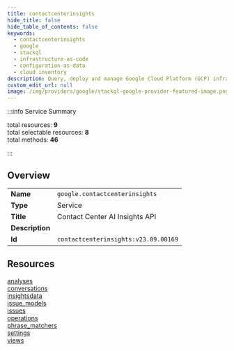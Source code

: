 ```yaml
---
title: contactcenterinsights
hide_title: false
hide_table_of_contents: false
keywords:
  - contactcenterinsights
  - google
  - stackql
  - infrastructure-as-code
  - configuration-as-data
  - cloud inventory
description: Query, deploy and manage Google Cloud Platform (GCP) infrastructure and resources using SQL
custom_edit_url: null
image: /img/providers/google/stackql-google-provider-featured-image.png
---
```


  
    
:::info Service Summary

<div class="row">
<div class="providerDocColumn">
<span>total resources:&nbsp;<b>9</b></span><br />
<span>total selectable resources:&nbsp;<b>8</b></span><br />
<span>total methods:&nbsp;<b>46</b></span><br />
</div>
</div>

:::

## Overview
<table><tbody>
<tr><td><b>Name</b></td><td><code>google.contactcenterinsights</code></td></tr>
<tr><td><b>Type</b></td><td>Service</td></tr>
<tr><td><b>Title</b></td><td>Contact Center AI Insights API</td></tr>
<tr><td><b>Description</b></td><td></td></tr>
<tr><td><b>Id</b></td><td><code>contactcenterinsights:v23.09.00169</code></td></tr>
</tbody></table>

## Resources
<div class="row">
<div class="providerDocColumn">
<a href="/providers/google/contactcenterinsights/analyses/">analyses</a><br />
<a href="/providers/google/contactcenterinsights/conversations/">conversations</a><br />
<a href="/providers/google/contactcenterinsights/insightsdata/">insightsdata</a><br />
<a href="/providers/google/contactcenterinsights/issue_models/">issue_models</a><br />
<a href="/providers/google/contactcenterinsights/issues/">issues</a><br />
</div>
<div class="providerDocColumn">
<a href="/providers/google/contactcenterinsights/operations/">operations</a><br />
<a href="/providers/google/contactcenterinsights/phrase_matchers/">phrase_matchers</a><br />
<a href="/providers/google/contactcenterinsights/settings/">settings</a><br />
<a href="/providers/google/contactcenterinsights/views/">views</a><br />
</div>
</div>

